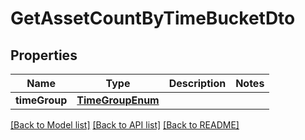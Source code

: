 # GetAssetCountByTimeBucketDto

## Properties
Name | Type | Description | Notes
------------ | ------------- | ------------- | -------------
**timeGroup** | [**TimeGroupEnum**](TimeGroupEnum.md) |  | 

[[Back to Model list]](../README.md#documentation-for-models) [[Back to API list]](../README.md#documentation-for-api-endpoints) [[Back to README]](../README.md)


